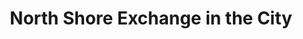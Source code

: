---
title: "North Shore Exchange in the City"
url: /chicago/north-shore-exchange-in-the-city/
shop: Kleidung
---